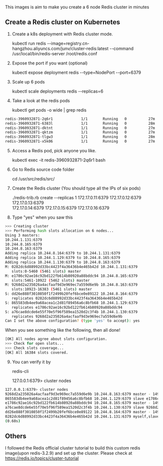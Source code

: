 This images is aim to make you create a 6 node Redis cluster in minutes

## Create a Redis cluster on Kubernetes

1. Create a k8s deployment with Redis cluster mode.

      kubectl run redis --image=registry.cn-hangzhou.aliyuncs.com/junv/cluster-redis:latest --command /usr/local/bin/redis-server /root/redis.conf

2. Expose the port if you want (optional)

      kubectl expose deployment redis --type=NodePort  --port=6379

3. Scale up 6 pods

      kubectl scale deployments redis --replicas=6

4. Take a look at the redis pods

      kubectl get pods -o wide | grep redis

```bash
redis-3960932871-2q6r1             1/1       Running   0          27m       172.17.0.11   minikube
redis-3960932871-6383l             1/1       Running   0          28m       172.17.0.16   minikube
redis-3960932871-dktnt             1/1       Running   0          27m       172.17.0.14   minikube
redis-3960932871-qktzm             1/1       Running   0          27m       172.17.0.12   minikube
redis-3960932871-tlgw3             1/1       Running   0          28m       172.17.0.15   minikube
redis-3960932871-x5k06             1/1       Running   0          27m       172.17.0.13   minikube

```

5. Access a Redis pod, pick anyone you like.

    kubectl exec -it redis-3960932871-2q6r1 bash

6. Go to Redis source code folder

    cd /usr/src/redis/src/

7. Create the Redis cluster (You should type all the IPs of six pods)

    ./redis-trib.rb create --replicas 1 172.17.0.11:6379 172.17.0.12:6379 172.17.0.13:6379 \
    172.17.0.14:6379 172.17.0.15:6379 172.17.0.16:6379

8. Type "yes" when you saw this

```bash
>>> Creating cluster
>>> Performing hash slots allocation on 6 nodes...
Using 3 masters:
10.244.1.131:6379
10.244.8.165:6379
10.244.8.163:6379
Adding replica 10.244.8.164:6379 to 10.244.1.131:6379
Adding replica 10.244.1.129:6379 to 10.244.8.165:6379
Adding replica 10.244.1.130:6379 to 10.244.8.163:6379
M: 0282dc6d88992d33bc4423f4a36436b4e465b42d 10.244.1.131:6379
   slots:0-5460 (5461 slots) master
M: e1786c92ae16c92bd122fb614b80920a88bddc94 10.244.8.165:6379
   slots:5461-10922 (5462 slots) master
M: 9268d2a235026a4acfaaf9d3e969ec7a559d6e9b 10.244.8.163:6379
   slots:10923-16383 (5461 slots) master
S: dd26e888f3010850f1f2499b20fef6bce0e89122 10.244.8.164:6379
   replicates 0282dc6d88992d33bc4423f4a36436b4e465b42d
S: 865583db4ee9a68acea1c2d81f89456a6c8bfb68 10.244.1.129:6379
   replicates e1786c92ae16c92bd122fb614b80920a88bddc94
S: a76cae8dcde6e55f70e5f96f589ea1520d2c3f4b 10.244.1.130:6379
   replicates 9268d2a235026a4acfaaf9d3e969ec7a559d6e9b
Can I set the above configuration? (type 'yes' to accept): yes
```

When you see something like the following, then all done!

```bash
[OK] All nodes agree about slots configuration.
>>> Check for open slots...
>>> Check slots coverage...
[OK] All 16384 slots covered.
```
9. You can verify it by

    redis-cli

    127.0.0.1:6379> cluster nodes

```bash
127.0.0.1:6379> cluster nodes
9268d2a235026a4acfaaf9d3e969ec7a559d6e9b 10.244.8.163:6379 master - 1498813397795 1498813395292 3 connected 10923-16383
865583db4ee9a68acea1c2d81f89456a6c8bfb68 10.244.1.129:6379 slave e1786c92ae16c92bd122fb614b80920a88bddc94 1498813399298 1498813397194 5 connected
e1786c92ae16c92bd122fb614b80920a88bddc94 10.244.8.165:6379 master - 1498813397295 1498813394790 2 connected 5461-10922
a76cae8dcde6e55f70e5f96f589ea1520d2c3f4b 10.244.1.130:6379 slave 9268d2a235026a4acfaaf9d3e969ec7a559d6e9b 1498813398296 1498813396292 6 connected
dd26e888f3010850f1f2499b20fef6bce0e89122 10.244.8.164:6379 master - 1498813396793 1498813394290 7 connected 0-5460
0282dc6d88992d33bc4423f4a36436b4e465b42d 10.244.1.131:6379 myself,slave dd26e888f3010850f1f2499b20fef6bce0e89122 0 0 1 connected
(0.60s)
```



## Others

  I followed the Redis official cluster tutorial to build this custom redis image(upon redis-3.2.9) and set up the cluster. Please check at <https://redis.io/topics/cluster-tutorial>


